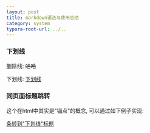 ```yaml
---
layout: post
title: markdown语法与使用总结
category: system
typora-root-url: ../..
---
```


### 下划线

删除线: ~~哈哈~~

下划线: <u>下划线</u>

### 同页面标题跳转

这个在html中其实是"锚点"的概念, 可以通过如下例子实现:

[条转到"下划线"标题](#下划线) 